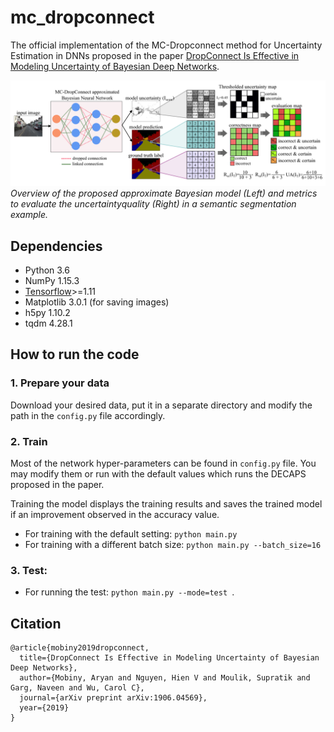 # mc_dropconnect
The official implementation of the MC-Dropconnect method for Uncertainty Estimation in DNNs proposed in 
the paper [DropConnect Is Effective in Modeling Uncertainty of Bayesian Deep Networks](https://arxiv.org/abs/1906.04569).

![mcdropconnect](imgs/mcdropconnect.png)
*Overview of the proposed approximate Bayesian model (Left) and metrics to evaluate the uncertaintyquality 
(Right) in a semantic segmentation example.*

## Dependencies
- Python 3.6
- NumPy 1.15.3
- [Tensorflow](https://github.com/tensorflow/tensorflow)>=1.11
- Matplotlib 3.0.1 (for saving images)
- h5py 1.10.2
- tqdm 4.28.1

## How to run the code

### 1. Prepare your data
Download your desired data, put it in a separate directory and modify the path in the ```config.py``` file accordingly. 

### 2. Train
Most of the network hyper-parameters can be found in ```config.py``` file. You may modify them or run with
the default values which runs the DECAPS proposed in the paper.


Training the model displays the training results and saves the trained model if an improvement observed in the accuracy value.
- For training with the default setting: ```python main.py ```
- For training with a different batch size: ```python main.py --batch_size=16```

### 3. Test:
- For running the test: ```python main.py --mode=test ```.

## Citation
```
@article{mobiny2019dropconnect,
  title={DropConnect Is Effective in Modeling Uncertainty of Bayesian Deep Networks},
  author={Mobiny, Aryan and Nguyen, Hien V and Moulik, Supratik and Garg, Naveen and Wu, Carol C},
  journal={arXiv preprint arXiv:1906.04569},
  year={2019}
}
```



